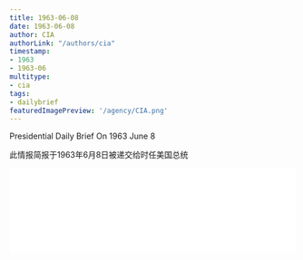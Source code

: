 ```yaml
---
title: 1963-06-08
date: 1963-06-08
author: CIA 
authorLink: "/authors/cia"
timestamp: 
- 1963
- 1963-06
multitype: 
- cia
tags: 
- dailybrief
featuredImagePreview: '/agency/CIA.png'
---
```



Presidential Daily Brief On 1963 June 8

此情报简报于1963年6月8日被递交给时任美国总统

<!--more-->





<div id="over" style="width:100%; overflow:hidden"> <iframe id="sFrame" name="sFrame" frameborder="no" border="0"  allowfullscreen marginwidth="0" scrolling="no" src = " /CIA/1963-06-08.html "  style = " position:absulute; width: 806px; top: 300;" > </iframe> </div>
